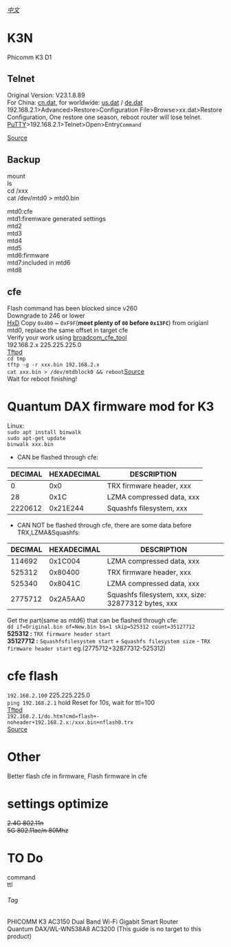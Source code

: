 ###### [中文](https://github.com/xiao-mantou/K3N/blob/main/README-zh.md)
# K3N
Phicomm K3 D1
## Telnet
Original Version: V23.1.8.89  
For China: [cn.dat](https://tbvv.net/k3/cn.dat), for worldwide: [us.dat](https://tbvv.net/k3/us.dat) / [de.dat](https://tbvv.net/k3/de.dat)  
192.168.2.1>Advanced>Restore>Configuration File>Browse>xx.dat>Restore Configuration, One restore one season, reboot router will lose telnet.  
[PuTTY](https://www.chiark.greenend.org.uk/~sgtatham/putty/latest.html)>192.168.2.1>Telnet>Open>Entry`Command` 

[Source](https://tbvv.net/posts/0101-k3.html#%E5%88%B7%E5%85%A5root%E5%9B%BA%E4%BB%B6)
## Backup
mount  
ls  
cd /xxx  
cat /dev/mtd0 > mtd0.bin  

mtd0:cfe  
mtd1:firemware generated settings  
mtd2  
mtd3  
mtd4  
mtd5  
mtd6:firmware  
mtd7:included in mtd6  
mtd8  
## cfe
Flash command has been blocked since v260  
Downgrade to 246 or lower  
[HxD](https://mh-nexus.de/en/downloads.php?product=HxD20) 
Copy `0x400` ~ `0xF9F`(**meet plenty of `00` before `0x13FC`**) from origianl mtd0, replace the same offset in target cfe  
Verify your work using  [broadcom_cfe_tool](https://github.com/corberan/broadcom_cfe_tool)  
192.168.2.x 225.225.225.0  
[Tftpd](https://tftpd32.jounin.net/tftpd32_download.html)  
`cd tmp`  
`tftp -g -r xxx.bin 192.168.2.x`  
`cat xxx.bin > /dev/mtdblock0 && reboot`[Source](https://www.right.com.cn/forum/thread-259360-1-1.html)  
Wait for reboot finishing!  

# Quantum DAX firmware mod for K3
Linux:  
`sudo apt install binwalk`  
`sudo apt-get update`  
`binwalk xxx.bin`  

- CAN be flashed through cfe: 

DECIMAL | HEXADECIMAL | DESCRIPTION
------- | ----------- | -----------
0 | 0x0 | TRX firmware header, xxx
28 | 0x1C | LZMA compressed data, xxx
2220612 | 0x21E244 | Squashfs filesystem, xxx

- CAN NOT be flashed through cfe, there are some data before TRX,LZMA&Squashfs: 

DECIMAL | HEXADECIMAL | DESCRIPTION
------- | ----------- | -----------
114692 | 0x1C004 | LZMA compressed data, xxx
525312 | 0x80400 | TRX firmware header, xxx
525340 | 0x8041C | LZMA compressed data, xxx
2775712 | 0x2A5AA0 | Squashfs filesystem, xxx, size: 32877312 bytes, xxx

Get the part(same as mtd6) that can be flashed through cfe:  
`dd if=Original.bin of=New.bin bs=1 skip=525312 count=35127712`  
**525312 :** `TRX firmware header start`  
**35127712 :** `Squashfsfilesystem start` + `Squashfs filesystem size` - `TRX firmware header start` eg.(2775712+32877312-525312)  
# cfe flash
`192.168.2.100` 225.225.225.0  
`ping 192.168.2.1` hold Reset for 10s, wait for ttl=100  
[Tftpd](https://tftpd32.jounin.net/tftpd32_download.html)  
`192.168.2.1/do.htm?cmd=flash+-noheader+192.168.2.x:/xxx.bin+nflash0.trx`  
[Source](https://tbvv.net/posts/0101-k3.html#%E5%88%B7%E5%85%A5%E6%96%B9%E6%B3%952-CFE%E4%B8%8B%E5%88%B7%E5%85%A5-%EF%BC%9A)
# Other
Better flash cfe in firmware, Flash firmware in cfe  
# settings optimize
~~2.4G 802.11n  
5G 802.11ac/n 80Mhz~~ 
# TO Do
command  
ttl  
###### Tag
PHICOMM K3 AC3150 Dual Band Wi-Fi Gigabit Smart Router  
Quantum DAX/WL-WN538A8 AC3200 (This guide is no target to this product) 